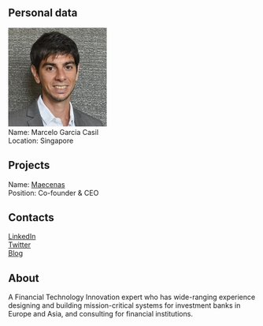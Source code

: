 ## Personal data
![marcelo garcia casil photo](photo/marcelo_garcia_casil.jpg)  
Name:   Marcelo Garcia Casil  
Location: Singapore
## Projects 
Name: [Maecenas](../projects/maecenas.md)  
Position: Co-founder & CEO
## Contacts
[LinkedIn](https://www.linkedin.com/in/mcasil/)    
[Twitter](https://twitter.com/excessuk)   
[Blog](https://medium.com/@marcelo.garciacasil)
## About
A Financial Technology Innovation expert who has wide-ranging experience designing and building mission-critical systems for investment banks in Europe and Asia, and consulting for financial institutions.
